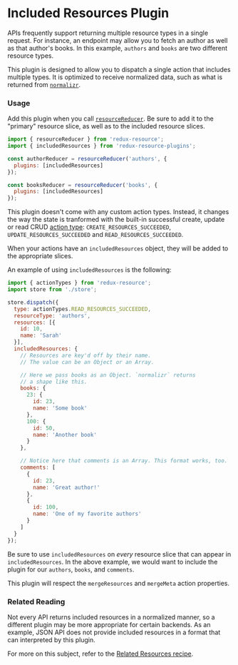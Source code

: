 # Included Resources Plugin

APIs frequently support returning multiple resource types in a single request. For
instance, an endpoint may allow you to fetch an author as well as that author's
books. In this example, `authors` and `books` are two different resource types.

This plugin is designed to allow you to dispatch a single action that includes
multiple types. It is optimized to receive normalized data, such as what is
returned from [`normalizr`](https://github.com/paularmstrong/normalizr).

### Usage

Add this plugin when you call
[`resourceReducer`](../api-reference/resource-reducer.md). Be sure to add it to
the "primary" resource slice, as well as to the included resource slices.

```js
import { resourceReducer } from 'redux-resource';
import { includedResources } from 'redux-resource-plugins';

const authorReducer = resourceReducer('authors', {
  plugins: [includedResources]
});

const booksReducer = resourceReducer('books', {
  plugins: [includedResources]
});
```

This plugin doesn't come with any custom action types. Instead, it changes the
way the state is tranformed with the built-in successful create, update or read CRUD
[action type](../api-reference/action-types.md): `CREATE_RESOURCES_SUCCEEDED`, `UPDATE_RESOURCES_SUCCEEDED` and
`READ_RESOURCES_SUCCEEDED`.

When your actions have an `includedResources` object, they will be added to the
appropriate slices.

An example of using `includedResources` is the following:

```js
import { actionTypes } from 'redux-resource';
import store from './store';

store.dispatch({
  type: actionTypes.READ_RESOURCES_SUCCEEDED,
  resourceType: 'authors',
  resources: [{
    id: 10,
    name: 'Sarah'
  }],
  includedResources: {
    // Resources are key'd off by their name.
    // The value can be an Object or an Array.

    // Here we pass books as an Object. `normalizr` returns
    // a shape like this.
    books: {
      23: {
        id: 23,
        name: 'Some book'
      },
      100: {
        id: 50,
        name: 'Another book'
      }
    },

    // Notice here that comments is an Array. This format works, too.
    comments: [
      {
        id: 23,
        name: 'Great author!'
      },
      {
        id: 100,
        name: 'One of my favorite authors'
      }
    ]
  }
});
```

Be sure to use `includedResources` on _every_ resource slice that can appear in `includedResources`.
In the above example, we would want to include the plugin for our `authors`, `books`, and `comments`.

This plugin will respect the `mergeResources` and `mergeMeta` action properties.

### Related Reading

Not every API returns included resources in a normalized manner, so a different plugin may be more
appropriate for certain backends. As an example, JSON API does not provide included resources in a
format that can interpreted by this plugin.

For more on this subject, refer to the [Related Resources recipe](../recipes/related-resources.md).
